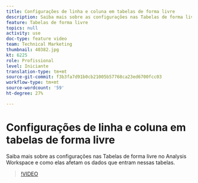 ```yaml
---
title: Configurações de linha e coluna em tabelas de forma livre
description: Saiba mais sobre as configurações nas Tabelas de forma livre no Analysis Workspace e como elas afetam os dados que entram nessas tabelas.
feature: Tabelas de forma livre
topics: null
activity: use
doc-type: feature video
team: Technical Marketing
thumbnail: 40382.jpg
kt: 6225
role: Profissional
level: Iniciante
translation-type: tm+mt
source-git-commit: f3b3fa7d91b0cb21005b57768ca23ed6700fcc03
workflow-type: tm+mt
source-wordcount: '59'
ht-degree: 27%

---
```



# Configurações de linha e coluna em tabelas de forma livre

Saiba mais sobre as configurações nas Tabelas de forma livre no Analysis Workspace e como elas afetam os dados que entram nessas tabelas.

>[!VIDEO](https://video.tv.adobe.com/v/40382/?quality=12&learn=on)
